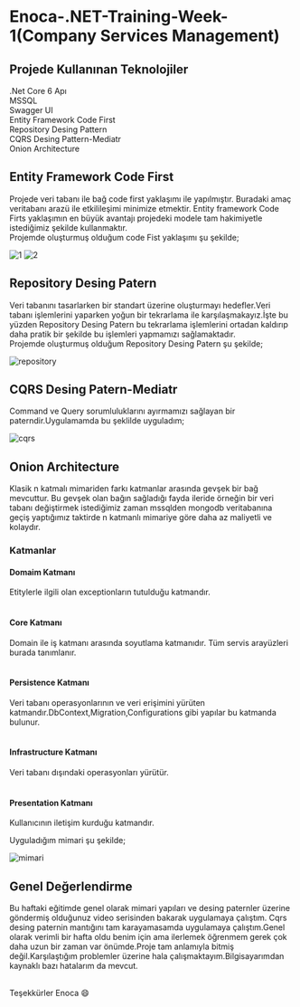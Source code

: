 # Enoca-.NET-Training-Week-1(Company Services Management)

## Projede Kullanınan Teknolojiler
.Net Core 6 Apı </br>
MSSQL</br>
Swagger UI </br>
Entity Framework Code First </br>
Repository Desing Pattern </br>
CQRS Desing Pattern-Mediatr</br>
Onion Architecture </br>


## Entity Framework Code First</br>
Projede veri tabanı ile bağ code first yaklaşımı ile yapılmıştır. Buradaki amaç veritabanı arazü ile etkilileşimi minimize etmektir. Entity framework
Code Firts yaklaşımın en büyük avantajı projedeki modele tam hakimiyetle istediğimiz şekilde kullanmaktır.</br>
Projemde oluşturmuş olduğum code Fist yaklaşımı şu şekilde;

![1](https://user-images.githubusercontent.com/79752850/210270151-7d9f82dc-bd6d-43fd-832e-1fc534aefdd7.png)
![2](https://user-images.githubusercontent.com/79752850/210270178-fece9e6b-a48e-404b-a617-17aa403395c7.png)

## Repository Desing Patern
Veri tabanını tasarlarken bir standart üzerine oluşturmayı hedefler.Veri tabanı işlemlerini yaparken yoğun bir tekrarlama ile karşılaşmakayız.İşte bu yüzden Repository
Desing Patern bu tekrarlama işlemlerini ortadan kaldırıp daha pratik bir şekilde bu işlemleri yapmamızı sağlamaktadır.</br>
Projemde oluşturmuş olduğum Repository Desing Patern şu şekilde;

![repository](https://user-images.githubusercontent.com/79752850/210270485-6ba33f08-206a-4eec-8c62-d47b07fd23c5.png)

## CQRS Desing Patern-Mediatr
Command ve Query sorumluluklarını ayırmamızı sağlayan bir paterndir.Uygulamamda bu şeklilde uyguladım;

![cqrs](https://user-images.githubusercontent.com/79752850/210270892-12125c55-01a4-40e3-ad5a-f8376d0b3ae1.png)

## Onion Architecture 
Klasik n katmalı mimariden farkı katmanlar arasında gevşek bir bağ mevcuttur. Bu gevşek olan bağın sağladığı fayda ileride örneğin bir veri tabanı değiştirmek istediğimiz  zaman mssqlden mongodb veritabanına  geçiş yaptığımız taktirde n katmanlı mimariye göre daha az maliyetli ve kolaydır.
### Katmanlar
#### Domaim Katmanı
Etitylerle ilgili olan exceptionların tutulduğu katmandır.</br></br>
#### Core Katmanı
Domain ile iş katmanı arasında soyutlama katmanıdır. Tüm servis arayüzleri burada tanımlanır.</br></br>
#### Persistence Katmanı
Veri tabanı operasyonlarının ve veri erişimini yürüten katmandır.DbContext,Migration,Configurations gibi yapılar bu katmanda bulunur.</br></br>
#### Infrastructure Katmanı
Veri tabanı dışındaki operasyonları yürütür.</br></br>
#### Presentation Katmanı
Kullanıcının iletişim kurduğu katmandır.

Uyguladığım mimari şu şekilde;


![mimari](https://user-images.githubusercontent.com/79752850/210271746-f8f3eb78-99cf-49fa-a6ee-3d8d6da7aa79.png)




##  Genel Değerlendirme 

Bu haftaki eğitimde genel olarak mimari yapıları ve desing paternler üzerine göndermiş olduğunuz video serisinden bakarak uygulamaya çalıştım. Cqrs desing paternin mantığını tam karayamasamda uygulamaya çalıştım.Genel olarak verimli bir hafta oldu benim için ama ilerlemek öğrenmem gerek çok daha uzun bir zaman var önümde.Proje tam anlamıyla bitmiş değil.Karşılaştığım problemler üzerine hala çalışmaktayım.Bilgisayarımdan kaynaklı bazı hatalarım da mevcut. </br> </br>


Teşekkürler Enoca :smile:










